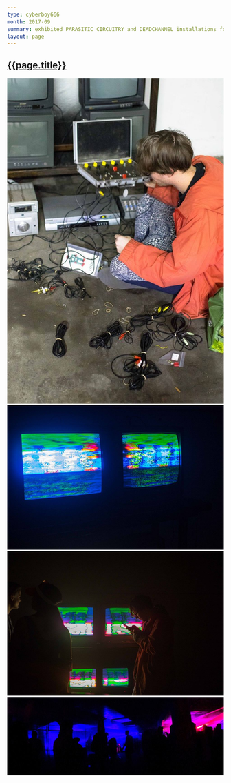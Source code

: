 ```yaml
---
type: cyberboy666
month: 2017-09
summary: exhibited PARASITIC CIRCUITRY and DEADCHANNEL installations for 121 Underground
layout: page
---
```


## [ {{page.title}} ]({{page.url}})


![image](/images/cyberboy666/underground.jpg)
![image](/images/cyberboy666/underground1.jpg)
![image](/images/cyberboy666/underground2.jpg)
![image](/images/cyberboy666/underground3.jpg)